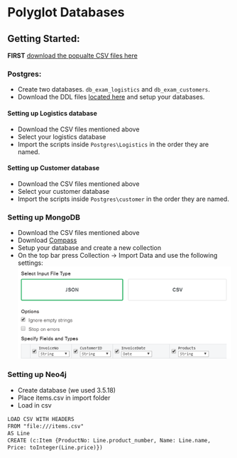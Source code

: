 # Polyglot Databases

## Getting Started:

**FIRST** [download the popualte CSV files here](https://mega.nz/file/2w4jUBKK#TMA60vJY_zuoPhmy1_g3G5IdwDi9Ak0PIXe_oLoFIjI)

### Postgres:

-   Create two databases. `db_exam_logistics` and `db_exam_customers`.
-   Download the DDL files [located here](https://github.com/DBois/db_exam_commerce/tree/master/postgres) and setup your databases.

#### Setting up Logistics database

-   Download the CSV files mentioned above
-   Select your logistics database
-   Import the scripts inside `Postgres\Logistics` in the order they are named.

#### Setting up Customer database

-   Download the CSV files mentioned above
-   Select your customer database
-   Import the scripts inside `Postgres\customer` in the order they are named.

### Setting up MongoDB

-   Download the CSV files mentioned above
-   Download [Compass](https://www.mongodb.com/products/compass)
-   Setup your database and create a new collection
-   On the top bar press Collection -> Import Data and use the following settings:  
    ![](./img/compass_settings.png)

### Setting up Neo4j

-   Create database (we used 3.5.18)
-   Place items.csv in import folder
-   Load in csv

```
LOAD CSV WITH HEADERS
FROM "file:///items.csv"
AS Line
CREATE (c:Item {ProductNo: Line.product_number, Name: Line.name, Price: toInteger(Line.price)})
```
